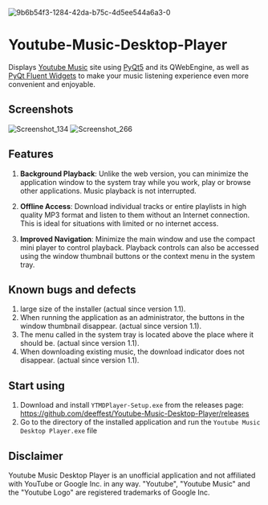 ![9b6b54f3-1284-42da-b75c-4d5ee544a6a3-0](https://github.com/deeffest/Youtube-Music-Desktop-Player/assets/117280555/7ab71884-0aed-4032-86ea-a9f85a979395)
# Youtube-Music-Desktop-Player
Displays [Youtube Music](https://music.youtube.com) site using [PyQt5](https://www.riverbankcomputing.com/software/pyqt/intro) and its QWebEngine, as well as [PyQt Fluent Widgets](https://github.com/zhiyiYo/PyQt-Fluent-Widgets) to make your music listening experience even more convenient and enjoyable.

## Screenshots
![Screenshot_134](https://github.com/deeffest/Youtube-Music-Desktop-Player/assets/117280555/cabc318a-7e8d-4841-b503-bf9db7034bc6)
![Screenshot_266](https://github.com/deeffest/Youtube-Music-Desktop-Player/assets/117280555/47b3229e-3095-495a-afe6-6565c7a8c5d6)

## Features
1. **Background Playback**:
Unlike the web version, you can minimize the application window to the system tray while you work, play or browse other applications. Music playback is not interrupted.

2. **Offline Access**:
Download individual tracks or entire playlists in high quality MP3 format and listen to them without an Internet connection. This is ideal for situations with limited or no internet access.

2. **Improved Navigation**:
Minimize the main window and use the compact mini player to control playback. Playback controls can also be accessed using the window thumbnail buttons or the context menu in the system tray.

## Known bugs and defects
1. large size of the installer (actual since version 1.1).
2. When running the application as an administrator, the buttons in the window thumbnail disappear. (actual since version 1.1).
3. The menu called in the system tray is located above the place where it should be. (actual since version 1.1).
4. When downloading existing music, the download indicator does not disappear. (actual since version 1.1).

## Start using
1. Download and install `YTMDPlayer-Setup.exe` from the releases page: https://github.com/deeffest/Youtube-Music-Desktop-Player/releases
2. Go to the directory of the installed application and run the `Youtube Music Desktop Player.exe` file 

## Disclaimer
Youtube Music Desktop Player is an unofficial application and not affiliated with YouTube or Google Inc. in any way. "Youtube", "Youtube Music" and the "Youtube Logo" are registered trademarks of Google Inc.
